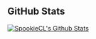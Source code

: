 ## GitHub Stats

[![SpookieCL's Github Stats](https://github-readme-stats.vercel.app/api?username=SpookieCL&count_private=false&show_icons=true&theme=radical&hide_border=false&hide_title=false&cache_seconds=1800)](https://github.com/SpookieCL?tab=repositories)
